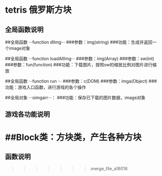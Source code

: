 # tetris 俄罗斯方块

全局函数说明
--
##全局函数 ···function dlImg···
###参数：img(string)
###功能：生成并返回一个image对象

##全局函数 ···function loadAllImg···
###参数：img(Array)
###参数：sw(int)
###参数：fun(function)
###功能：下载图片，按照sw的缩放比例对图片进行缩放

##全局函数 ···function run ···
###参数：c(DOM)
###参数：imga(Object)
###功能：游戏入口函数，进行游戏的各个操作

##全局对象 ···oimgarr···：
###功能：保存已下载的图片数据，image对象

游戏各功能说明
--
##Block类：方块类，产生各种方块
=======
函数说明
-------
>>>>>>> .merge_file_a18016
